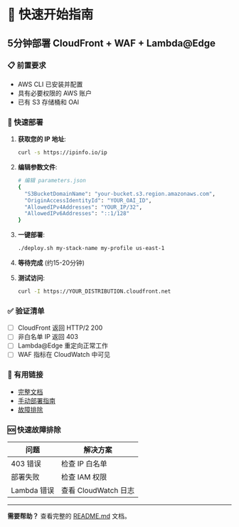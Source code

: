 # 🚀 快速开始指南

## 5分钟部署 CloudFront + WAF + Lambda@Edge

### 📋 前置要求

- AWS CLI 已安装并配置
- 具有必要权限的 AWS 账户
- 已有 S3 存储桶和 OAI

### 🔧 快速部署

1. **获取您的 IP 地址**:
   ```bash
   curl -s https://ipinfo.io/ip
   ```

2. **编辑参数文件**:
   ```bash
   # 编辑 parameters.json
   {
     "S3BucketDomainName": "your-bucket.s3.region.amazonaws.com",
     "OriginAccessIdentityId": "YOUR_OAI_ID",
     "AllowedIPv4Addresses": "YOUR_IP/32",
     "AllowedIPv6Addresses": "::1/128"
   }
   ```

3. **一键部署**:
   ```bash
   ./deploy.sh my-stack-name my-profile us-east-1
   ```

4. **等待完成** (约15-20分钟)

5. **测试访问**:
   ```bash
   curl -I https://YOUR_DISTRIBUTION.cloudfront.net
   ```

### ✅ 验证清单

- [ ] CloudFront 返回 HTTP/2 200
- [ ] 非白名单 IP 返回 403
- [ ] Lambda@Edge 重定向正常工作
- [ ] WAF 指标在 CloudWatch 中可见

### 🔗 有用链接

- [完整文档](README.md)
- [手动部署指南](manual-deployment-guide.md)
- [故障排除](#troubleshooting)

### 🆘 快速故障排除

| 问题 | 解决方案 |
|------|----------|
| 403 错误 | 检查 IP 白名单 |
| 部署失败 | 检查 IAM 权限 |
| Lambda 错误 | 查看 CloudWatch 日志 |

---
**需要帮助？** 查看完整的 [README.md](README.md) 文档。
